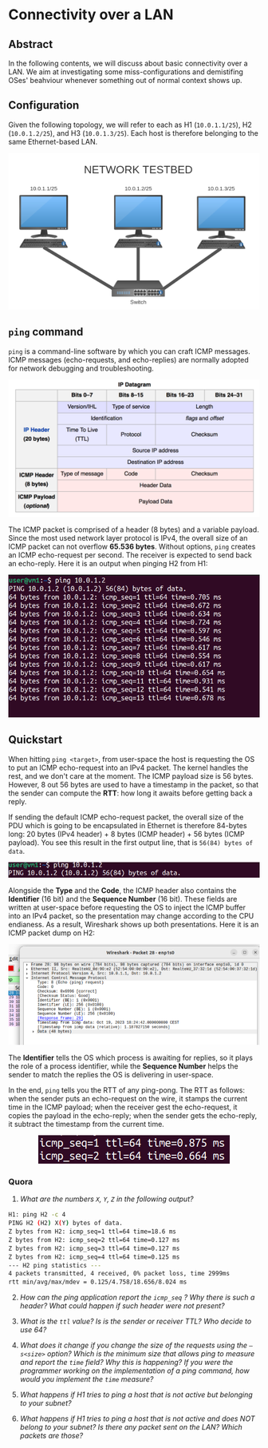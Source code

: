 # Connectivity over a LAN

## Abstract

In the following contents, we will discuss about basic connectivity over a LAN. We aim at investigating some miss-configurations and demistifing OSes' beahviour whenever something out of normal context shows up.

## Configuration

Given the following topology, we will refer to each as H1 (`10.0.1.1/25`), H2 (`10.0.1.2/25`), and H3 (`10.0.1.3/25`). Each host is therefore belonging to the same Ethernet-based LAN.

<p align="center">
  <img src="img/testbed.png">
</p>

## `ping` command

`ping` is a command-line software by which you can craft ICMP messages. ICMP messages (echo-requests, and echo-replies) are normally adopted for network debugging and troubleshooting. 

<p align="center">
  <img src="img/ip_packet_with_icmp.png">
</p>

The ICMP packet is comprised of a header (8 bytes) and a variable payload. Since the most used network layer protocol is IPv4, the overall size of an ICMP packet can not overflow __65.536 bytes__. Without options, `ping` creates an ICMP echo-request per second. The receiver is expected to send back an echo-reply. Here it is an output when pinging H2 from H1:

<p align="center">
  <img src="img/ping_from_h1_to_h2.png">
</p>

## Quickstart

When hitting `ping <target>`, from user-space the host is requesting the OS to put an ICMP echo-request into an IPv4 packet. The kernel handles the rest, and we don't care at the moment.
The ICMP payload size is 56 bytes. However, 8 out 56 bytes are used to have a timestamp in the packet, so that the sender can compute the __RTT__: how long it awaits before getting back a reply.

If sending the default ICMP echo-request packet, the overall size of the PDU which is going to be encapsulated in Ethernet is therefore 84-bytes long: 20 bytes (IPv4 header) + 8 bytes (ICMP header) + 56 bytes (ICMP payload). You see this result in the first output line, that is `56(84) bytes of data`.

<p align="center">
  <img src="img/icmp_packet_size.png">
</p>


Alongside the __Type__ and the __Code__, the ICMP header also contains the __Identifier__ (16 bit) and the __Sequence Number__ (16 bit). These fields are written at user-space before requesting the OS to inject the ICMP buffer into an IPv4 packet, so the presentation may change according to the CPU endianess. As a result, Wireshark shows up both presentations. Here it is an ICMP packet dump on H2:

<p align="center">
  <img src="img/icmp_request_dump.png">
</p>

The __Identifier__ tells the OS which process is awaiting for replies, so it plays the role of a process identifier, while the __Sequence Number__ helps the sender to match the replies the OS is delivering in user-space.

In the end, `ping` tells you the RTT of any ping-pong. The RTT as follows: when the sender puts an echo-request on the wire, it stamps the current time in the ICMP payload; when the receiver gest the echo-request, it copies the payload in the echo-reply; when the sender gets the echo-reply, it subtract the timestamp from the current time.

<p align="center">
  <img src="img/rtt.png">
</p>

### Quora

1) _What are the numbers `X`, `Y`, `Z` in the following output?_

```sh
H1: ping H2 -c 4
PING H2 (H2) X(Y) bytes of data.
Z bytes from H2: icmp_seq=1 ttl=64 time=18.6 ms
Z bytes from H2: icmp_seq=2 ttl=64 time=0.127 ms
Z bytes from H2: icmp_seq=3 ttl=64 time=0.127 ms
Z bytes from H2: icmp_seq=4 ttl=64 time=0.125 ms
--- H2 ping statistics ---
4 packets transmitted, 4 received, 0% packet loss, time 2999ms
rtt min/avg/max/mdev = 0.125/4.758/18.656/8.024 ms
```
2) _How can the ping application report the `icmp_seq` ? Why there is such a header? What could happen if such header were not present?_

3) _What is the `ttl` value? Is is the sender or receiver TTL? Who decide to use 64?_

4) _What does it change if you change the size of the requests using the `–s<size>` option? Which is the minimum size that allows ping to measure and report the `time` field? Why this is happening?
If you were the programmer working on the implementation of a ping command, how would you implement the `time` measure?_

5) _What happens if H1 tries to ping a host that is not active but belonging to your subnet?_

5) _What happens if H1 tries to ping a host that is not active and does NOT belong to your subnet? Is there any packet sent on the LAN? Which packets are those?_
